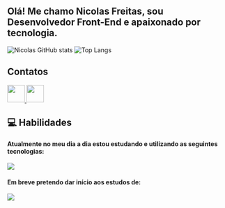 ## Olá! Me chamo Nicolas Freitas, sou Desenvolvedor Front-End e apaixonado por tecnologia.

![Nicolas GitHub stats](https://github-readme-stats.vercel.app/api?username=nicolasfreitas-dev&show_icons=true&theme=jolly&locale=pt-br&rank_icon=github&hide=contribs)
![Top Langs](https://github-readme-stats.vercel.app/api/top-langs/?username=nicolasfreitas-dev&layout=compact&theme=jolly&locale=pt-br)

## Contatos

<div style="display: inline_block">
  <a href="mailto:nicolasfpdev@gmail.com" target="_blank">
    <img width="40" height="40" src="https://skillicons.dev/icons?i=gmail" />
  </a>
    
  <a href="[mailto:nicolasfpdev@gmail.com](https://www.linkedin.com/in/nicolasfreitas-dev/)" target="_blank">
    <img width="40" height="40" src="https://skillicons.dev/icons?i=linkedin" />
  </a>
</div>

## 💻 Habilidades

#### Atualmente no meu dia a dia estou estudando e utilizando as seguintes tecnologias:

  <a href="https://skillicons.dev">
    <img src="https://skillicons.dev/icons?i=html,css,js,git" />
  </a>

#### Em breve pretendo dar início aos estudos de:

  <a href="https://skillicons.dev">
    <img src="https://skillicons.dev/icons?i=react,typescript,tailwindcss,angular,nodejs," />
  </a>
